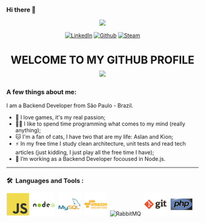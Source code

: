 ### Hi there 👋

<!--
**robertoakang/robertoakang** is a ✨ _special_ ✨ repository because its `README.md` (this file) appears on your GitHub profile.

Here are some ideas to get you started:

- 🔭 I’m currently working on ...
- 🌱 I’m currently learning ...
- 👯 I’m looking to collaborate on ...
- 🤔 I’m looking for help with ...
- 💬 Ask me about ...
- 📫 How to reach me: ...
- 😄 Pronouns: ...
- ⚡ Fun fact: ...
-->

<p align="center"><img src="https://media.giphy.com/media/M9gbBd9nbDrOTu1Mqx/giphy.gif" width="100"/></p>

<p align="center">
    <a href="https://www.linkedin.com/in/robertoakang"><img src="https://img.shields.io/badge/LinkedIn-1A1B27?style=for-the-badge&logo=linkedin&logoColor=70A5FD" alt="LinkedIn"></a>
    <a href="https://github.com/robertoakang/"><img src="https://img.shields.io/badge/GitHub-1A1B27?style=for-the-badge&logo=github&logoColor=70A5FD" alt="Github"></a>
    <a href="https://steamcommunity.com/id/zkatsumii/"><img src="https://img.shields.io/badge/Steam-1A1B27?style=for-the-badge&logo=steam&logoColor=70A5FD" alt="Steam"></a>
</p>


<h1 align="center">WELCOME TO MY GITHUB PROFILE   <img src="https://media.giphy.com/media/hvRJCLFzcasrR4ia7z/giphy.gif" width="30px"></h1>

### A few things about me:<br>

I am a Backend Developer from São Paulo - Brazil.

- 👾 I love games, it's my real passion;<br>
- 👨‍💻 I like to spend time programming what comes to my mind (really anything);<br>
- 🐱 I'm a fan of cats, I have two that are my life: Aslan and Kion;<br>
- ⚡ In my free time I study clean architecture, unit tests and read tech articles (just kidding, I just play all the free time I have);<br>
- 🔭 I’m working as a Backend Developer focoused in Node.js.<br>

---

### 🛠 &nbsp;Languages and Tools :
<p>
<img src="https://github.com/devicons/devicon/blob/master/icons/javascript/javascript-original.svg" title="JavaScript" alt="JavaScript" width="60" height="60"/>&nbsp;
<img src="https://github.com/devicons/devicon/blob/master/icons/nodejs/nodejs-original-wordmark.svg" title="NodeJS" alt="NodeJS" width="60" height="60"/>&nbsp;
<img src="https://github.com/devicons/devicon/blob/master/icons/mysql/mysql-original-wordmark.svg" title="MySQL"  alt="MySQL" width="60" height="60"/>&nbsp;
<img src="https://github.com/devicons/devicon/blob/master/icons/amazonwebservices/amazonwebservices-plain-wordmark.svg" title="AWS" alt="AWS" width="60" height="60"/>&nbsp;
<!--<img src="https://github.com/devicons/devicon/tree/master/icons/redis/redis-original-wordmark.svg" title="Redis" alt="Redis" width="60" height="60"/>&nbsp;-->
<img src="https://www.vectorlogo.zone/logos/rabbitmq/rabbitmq-ar21.svg" title="RabbitMQ" alt="RabbitMQ" width="60" height="60"/>&nbsp;
<img src="https://github.com/devicons/devicon/blob/master/icons/git/git-original-wordmark.svg" title="Git" **alt="Git" width="60" height="60"/>&nbsp;
<img src="https://github.com/devicons/devicon/blob/master/icons/php/php-original.svg" title="PHP" alt="PHP" width="60" height="60"/>&nbsp;
</p>


